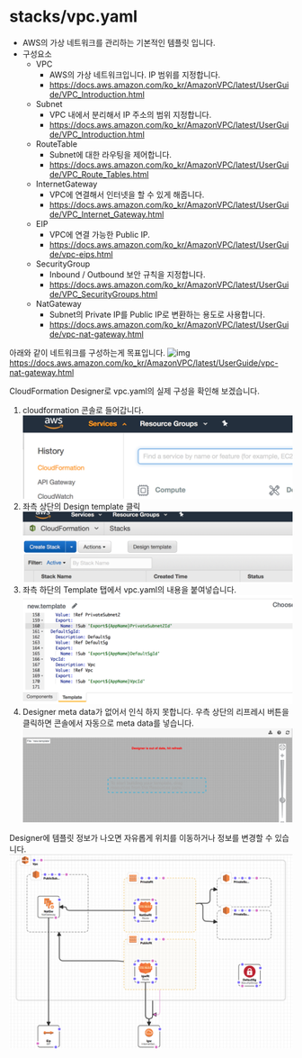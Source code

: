 # stacks/vpc.yaml

- AWS의 가상 네트워크를 관리하는 기본적인 템플릿 입니다.
- 구성요소
    - VPC
        - AWS의 가상 네트워크입니다. IP 범위를 지정합니다.  
        - https://docs.aws.amazon.com/ko_kr/AmazonVPC/latest/UserGuide/VPC_Introduction.html 
    - Subnet
        - VPC 내에서 분리해서 IP 주소의 범위 지정합니다.
        - https://docs.aws.amazon.com/ko_kr/AmazonVPC/latest/UserGuide/VPC_Introduction.html
    - RouteTable
        - Subnet에 대한 라우팅을 제어합니다.
        - https://docs.aws.amazon.com/ko_kr/AmazonVPC/latest/UserGuide/VPC_Route_Tables.html
    - InternetGateway
        - VPC에 연결해서 인터넷을 할 수 있게 해줍니다.
        - https://docs.aws.amazon.com/ko_kr/AmazonVPC/latest/UserGuide/VPC_Internet_Gateway.html
    - EIP
        - VPC에 연결 가능한 Public IP.
        - https://docs.aws.amazon.com/ko_kr/AmazonVPC/latest/UserGuide/vpc-eips.html
    - SecurityGroup
        - Inbound / Outbound 보안 규칙을 지정합니다.
        - https://docs.aws.amazon.com/ko_kr/AmazonVPC/latest/UserGuide/VPC_SecurityGroups.html
    - NatGateway
        - Subnet의 Private IP를 Public IP로 변환하는 용도로 사용합니다.
        - https://docs.aws.amazon.com/ko_kr/AmazonVPC/latest/UserGuide/vpc-nat-gateway.html

아래와 같이 네트워크를 구성하는게 목표입니다.
![img](https://docs.aws.amazon.com/ko_kr/AmazonVPC/latest/UserGuide/images/nat-gateway-diagram.png)
<https://docs.aws.amazon.com/ko_kr/AmazonVPC/latest/UserGuide/vpc-nat-gateway.html>

CloudFormation Designer로 vpc.yaml의 실제 구성을 확인해 보겠습니다.
1. cloudformation 콘솔로 들어갑니다.
![img](img/VPC_CF_Designer_HOW_TO_1.png)
2. 좌측 상단의 Design template 클릭
![img](img/VPC_CF_Designer_HOW_TO_2.png)
3. 좌측 하단의 Template 탭에서 vpc.yaml의 내용을 붙여넣습니다.
![img](img/VPC_CF_Designer_HOW_TO_3.png)
4. Designer meta data가 없어서 인식 하지 못합니다. 우측 상단의 리프레시 버튼을 클릭하면 콘솔에서 자동으로 meta data를 넣습니다.
![img](img/VPC_CF_Designer_HOW_TO_4.png)

Designer에 템플릿 정보가 나오면 자유롭게 위치를 이동하거나 정보를 변경할 수 있습니다.
![img](img/VPC_CF_Designer.png)